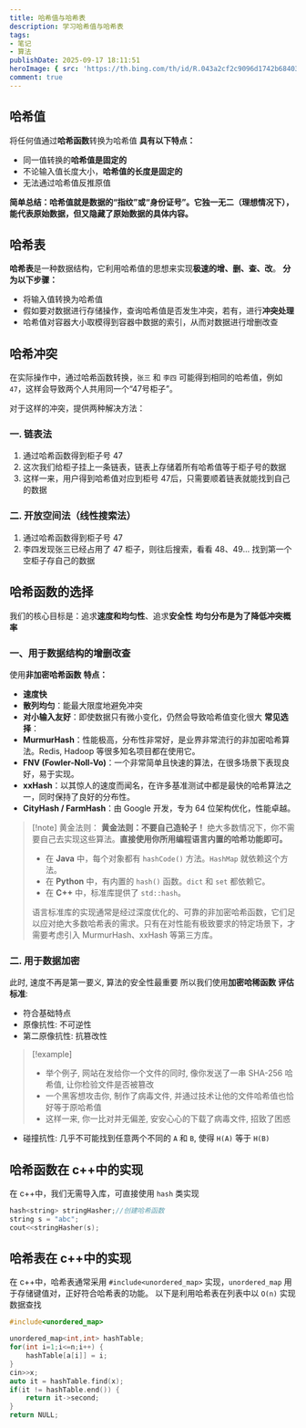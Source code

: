 ```yaml
---
title: 哈希值与哈希表
description: 学习哈希值与哈希表
tags:
- 笔记
- 算法
publishDate: 2025-09-17 18:11:51
heroImage: { src: 'https://th.bing.com/th/id/R.043a2cf2c9096d1742b6840347ef24db?rik=3gvXArgyxhvvOQ&riu=http%3a%2f%2fpic.baike.soso.com%2fp%2f20140127%2f20140127170337-1131872964.jpg&ehk=CTCzw36%2fa0tUeqFiGr9K%2btUfGd%2bpfnBQC441FicmFj0%3d&risl=&pid=ImgRaw&r=0', inferSize: true }
comment: true
---
```


## 哈希值
将任何值通过**哈希函数**转换为哈希值
**具有以下特点：**
- 同一值转换的**哈希值是固定的**
- 不论输入值长度大小，**哈希值的长度是固定的**
- 无法通过哈希值反推原值

**简单总结：哈希值就是数据的“指纹”或“身份证号”。它独一无二（理想情况下），能代表原始数据，但又隐藏了原始数据的具体内容。**
## 哈希表
**哈希表**是一种数据结构，它利用哈希值的思想来实现**极速的增、删、查、改**。
**分为以下步骤：**
- 将输入值转换为哈希值
- 假如要对数据进行存储操作，查询哈希值是否发生冲突，若有，进行**冲突处理**
- 哈希值对容器大小取模得到容器中数据的索引，从而对数据进行增删改查
## 哈希冲突
在实际操作中，通过哈希函数转换，`张三` 和 `李四` 可能得到相同的哈希值，例如 `47`，这样会导致两个人共用同一个“47号柜子”。

对于这样的冲突，提供两种解决方法：
### 一. 链表法
1. 通过哈希函数得到柜子号 47
2. 这次我们给柜子挂上一条链表，链表上存储着所有哈希值等于柜子号的数据
3. 这样一来，用户得到哈希值对应到柜号 47后，只需要顺着链表就能找到自己的数据
### 二. 开放空间法（线性搜索法）
1. 通过哈希函数得到柜子号 47
2. 李四发现张三已经占用了 47 柜子，则往后搜索，看看 48、49... 找到第一个空柜子存自己的数据

## 哈希函数的选择
我们的核心目标是：追求**速度和均匀性**、追求**安全性**
**均匀分布是为了降低冲突概率** 
### 一、用于数据结构的增删改查
使用**非加密哈希函数**
**特点：**
- **速度快**
- **散列均匀**：能最大限度地避免冲突
- **对小输入友好**：即使数据只有微小变化，仍然会导致哈希值变化很大
**常见选择**：
- **MurmurHash**：性能极高，分布性非常好，是业界非常流行的非加密哈希算法。Redis, Hadoop 等很多知名项目都在使用它。
- **FNV (Fowler-Noll-Vo)**：一个非常简单且快速的算法，在很多场景下表现良好，易于实现。
- **xxHash**：以其惊人的速度而闻名，在许多基准测试中都是最快的哈希算法之一，同时保持了良好的分布性。
- **CityHash / FarmHash**：由 Google 开发，专为 64 位架构优化，性能卓越。

> [!note] 黄金法则：
> **黄金法则：不要自己造轮子！**
绝大多数情况下，你不需要自己去实现这些算法。**直接使用你所用编程语言内置的哈希功能即可。**
> - 在 **Java** 中，每个对象都有 `hashCode()` 方法。`HashMap` 就依赖这个方法。
> - 在 **Python** 中，有内置的 `hash()` 函数。`dict` 和 `set` 都依赖它。
> - 在 **C++** 中，标准库提供了 `std::hash`。
> 
> 语言标准库的实现通常是经过深度优化的、可靠的非加密哈希函数，它们足以应对绝大多数哈希表的需求。只有在对性能有极致要求的特定场景下，才需要考虑引入 MurmurHash、xxHash 等第三方库。

### 二. 用于数据加密
此时, 速度不再是第一要义, 算法的安全性最重要
所以我们使用**加密哈稀函数**
**评估标准**:
- 符合基础特点
- 原像抗性: 不可逆性
- 第二原像抗性: 抗篡改性
> [!example]
> - 举个例子, 网站在发给你一个文件的同时, 像你发送了一串 SHA-256 哈希值, 让你检验文件是否被篡改
> - 一个黑客想攻击你, 制作了病毒文件, 并通过技术让他的文件哈希值也恰好等于原哈希值
> - 这样一来, 你一比对并无偏差, 安安心心的下载了病毒文件, 招致了困惑 
- 碰撞抗性: 几乎不可能找到任意两个不同的 `A` 和 `B`, 使得 `H(A)` 等于 `H(B)`
## 哈希函数在 c++中的实现
在 c++中，我们无需导入库，可直接使用 `hash` 类实现
```cpp
hash<string> stringHasher;//创建哈希函数
string s = "abc";
cout<<stringHasher(s);
```
## 哈希表在 c++中的实现
在 c++中，哈希表通常采用 `#include<unordered_map>` 实现，`unordered_map` 用于存储键值对，正好符合哈希表的功能。
以下是利用哈希表在列表中以 `O(n)` 实现数据查找
```cpp
#include<unordered_map>

unordered_map<int,int> hashTable;
for(int i=1;i<=n;i++) {
	hashTable[a[i]] = i;
}
cin>>x;
auto it = hashTable.find(x);
if(it != hashTable.end()) {
	return it->second;
}
return NULL;
```
